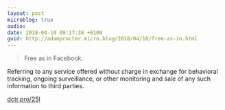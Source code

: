 ```yaml
---
layout: post
microblog: true
audio: 
date: 2018-04-10 09:17:38 +0100
guid: http://adamprocter.micro.blog/2018/04/10/free-as-in.html
---
```

> Free as in Facebook. 

Referring to any service offered without charge in exchange for behavioral tracking, ongoing surveillance, or other monitoring and sale of any such information to third parties.

[dctr.pro/25l](http://dctr.pro/25l)
